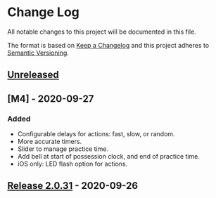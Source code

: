 # Change Log
All notable changes to this project will be documented in this file.

The format is based on [Keep a Changelog](http://keepachangelog.com/)
and this project adheres to [Semantic Versioning](http://semver.org/).

## [Unreleased]

## [M4] - 2020-09-27
### Added
- Configurable delays for actions: fast, slow, or random.
- More accurate timers.
- Slider to manage practice time.
- Add bell at start of possession clock, and end of practice time.
- iOS only: LED flash option for actions.

## [Release 2.0.31] - 2020-09-26

[Unreleased]: https://github.com/speaking-in-code/foostrainer3/compare/master...HEAD
[Release 2.0.31]: https://github.com/speaking-in-code/foostrainer3/compare/HEAD...2.0.31
[Release 2.0.32]: https://github.com/speaking-in-code/foostrainer3/compare/2.0.31...2.0.32
[Release 2.0.34]: https://github.com/speaking-in-code/foostrainer3/compare/2.0.32...2.0.34
